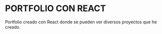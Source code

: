 # PORTFOLIO CON REACT

Portfolio creado con React donde se pueden ver diversos proyectos que he creado. 



